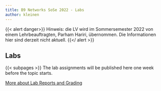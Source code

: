 ```yaml
---
title: B9 Networks SoSe 2022 - Labs
author: kleinen
---
```

{{< alert danger>}}
Hinweis: die LV wird im Sommersemester 2022 von einem Lehrbeauftragten, Parham Hariri, übernommen. Die Informationen hier sind derzeit nicht aktuell.
{{</ alert >}}

## Labs
{{< subpages  >}}
The lab assignments will be published here one week before the topic starts.

[More about Lab Reports and Grading](/grading/guideline/)
<!--
The Labs have an overlapping bi-weekly-rhythm.
You will work on your Lab for each chapter starting

Week 1 - read first part, work on according assignments during the lecture
Week 2 - read 2nd part, work on according assignments during the lecture
Group 1: Week 3 - finish Lab before Lab.
Group 2: Week 3 - free

-->
